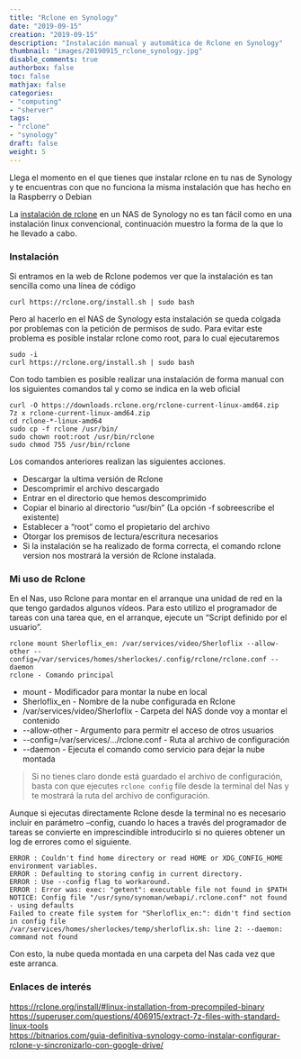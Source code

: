 ```yaml
---
title: "Rclone en Synology"
date: "2019-09-15"
creation: "2019-09-15"
description: "Instalación manual y automática de Rclone en Synology"
thumbnail: "images/20190915_rclone_synology.jpg"
disable_comments: true
authorbox: false
toc: false
mathjax: false
categories:
- "computing"
- "sherver"
tags:
- "rclone"
- "synology"
draft: false
weight: 5
---
```

Llega el momento en el que tienes que instalar rclone en tu nas de Synology y te encuentras con que no funciona la misma instalación que has hecho en la Raspberry o Debian
<!--more-->
La [instalación de rclone] en un NAS de Synology no es tan fácil como en una instalación linux convencional, continuación muestro la forma de la que lo he llevado a cabo.

### Instalación

Si entramos en la web de Rclone podemos ver que la instalación es tan sencilla como una línea de código

```
curl https://rclone.org/install.sh | sudo bash
```

Pero al hacerlo en el NAS de Synology esta instalación se queda colgada por  problemas con la petición de permisos de sudo. Para evitar este problema es posible instalar rclone como root, para lo cual ejecutaremos

```
sudo -i
curl https://rclone.org/install.sh | sudo bash
```

Con todo tambien es posible realizar una instalación de forma manual con los siguientes comandos tal y como se indica en la web oficial

```
curl -O https://downloads.rclone.org/rclone-current-linux-amd64.zip
7z x rclone-current-linux-amd64.zip
cd rclone-*-linux-amd64
sudo cp -f rclone /usr/bin/
sudo chown root:root /usr/bin/rclone
sudo chmod 755 /usr/bin/rclone
```
Los comandos anteriores realizan las siguientes acciones.

- Descargar la ultima versión de Rclone
- Descomprimir el archivo descargado
- Entrar en el directorio que hemos descomprimido
- Copiar el binario al directorio “usr/bin” (La opción -f sobreescribe el existente)
- Establecer a “root” como el propietario del archivo
- Otorgar los premisos de lectura/escritura necesarios
- Si la instalación se ha realizado de forma correcta, el comando rclone version nos mostrará la versión de Rclone instalada.

### Mi uso de Rclone

En el Nas, uso Rclone para montar en el arranque una unidad de red en la que tengo gardados algunos vídeos. Para esto utilizo el programador de tareas con una tarea que, en el arranque, ejecute un “Script definido por el usuario”.

```
rclone mount Sherloflix_en: /var/services/video/Sherloflix --allow-other --config=/var/services/homes/sherlockes/.config/rclone/rclone.conf --daemon
rclone - Comando principal
```

- mount - Modificador para montar la nube en local
- Sherloflix_en - Nombre de la nube configurada en Rclone
- /var/services/video/Sherloflix - Carpeta del NAS donde voy a montar el contenido
- --allow-other - Argumento para permitr el acceso de otros usuarios
- --config=/var/services/.../rclone.conf - Ruta al archivo de configuración
- --daemon - Ejecuta el comando como servicio para dejar la nube montada

> Si no tienes claro donde está guardado el archivo de configuración, basta con que ejecutes `rclone config` file desde la terminal del Nas y te mostrará la ruta del archivo de configuración.

Aunque si ejecutas directamente Rclone desde la terminal no es necesario incluir en parámetro –config, cuando lo haces a través del programador de tareas se convierte en imprescindible introducirlo si no quieres obtener un log de errores como el siguiente.

```
ERROR : Couldn't find home directory or read HOME or XDG_CONFIG_HOME environment variables.
ERROR : Defaulting to storing config in current directory.
ERROR : Use --config flag to workaround.
ERROR : Error was: exec: "getent": executable file not found in $PATH
NOTICE: Config file "/usr/syno/synoman/webapi/.rclone.conf" not found - using defaults
Failed to create file system for "Sherloflix_en:": didn't find section in config file
/var/services/homes/sherlockes/temp/sherloflix.sh: line 2: --daemon: command not found
```

Con esto, la nube queda montada en una carpeta del Nas cada vez que este arranca.

### Enlaces de interés
https://rclone.org/install/#linux-installation-from-precompiled-binary<br> https://superuser.com/questions/406915/extract-7z-files-with-standard-linux-tools<br> https://bitnarios.com/guia-definitiva-synology-como-instalar-configurar-rclone-y-sincronizarlo-con-google-drive/<br>

[instalación de rclone]: https://rclone.org/downloads/
